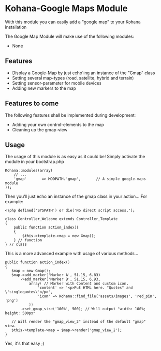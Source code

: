 # Kohana-Google Maps Module
With this module you can easily add a "google map" to your Kohana installation

The Google Map Module will make use of the following modules:

* None

## Features

* Display a Google-Map by just echo'ing an instance of the "Gmap" class
* Setting several map-types (road, satellite, hybrid and terrain)
* Setting sensor-parameter for mobile devices
* Adding new markers to the map

## Features to come
The following features shall be implemented during development:

* Adding your own control-elements to the map
* Cleaning up the gmap-view

## Usage
The usage of this module is as easy as it could be! Simply activate the module in your bootstrap.php

    Kohana::modules(array(
        // ...
        'gmap'       => MODPATH.'gmap',       // A simple google-maps module
    ));

Then you'll just echo an instance of the gmap class in your action... For example:

    <?php defined('SYSPATH') or die('No direct script access.');
    
    class Controller_Welcome extends Controller_Template
    {
        public function action_index()
        {
            $this->template->map = new Gmap();
        } // function
    } // class

This is a more advanced example with usage of various methods...

    public function action_index()
    {
       $map = new Gmap();
       $map->add_marker('Marker A', 51.15, 6.83)
           ->add_marker('Marker B', 51.15, 6.93,
               array( // Marker with Content and custom icon.
                   'content' => '<p>Put HTML here. "Quotes" and \'singlequotes\'</p>',
                   'icon' => Kohana::find_file('assets/images', 'red_pin', 'png')
               ))
           ->set_gmap_size('100%', 500); // Will output "width: 100%; height: 500px"
       
       // Will render the "gmap_view_2" instead of the default "gmap" view.
       $this->template->map = $map->render('gmap_view_2');
    }

Yes, it's that easy ;)